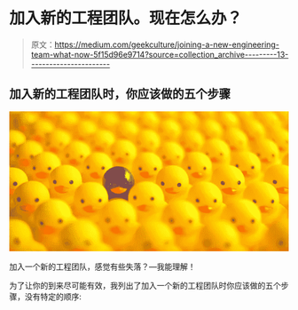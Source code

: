 # 加入新的工程团队。现在怎么办？

> 原文：<https://medium.com/geekculture/joining-a-new-engineering-team-what-now-5f15d96e9714?source=collection_archive---------13----------------------->

## 加入新的工程团队时，你应该做的五个步骤

![](img/7cc747124280ec63ad031a4558d71c11.png)

加入一个新的工程团队，感觉有些失落？—我能理解！

为了让你的到来尽可能有效，我列出了加入一个新的工程团队时你应该做的五个步骤，没有特定的顺序: